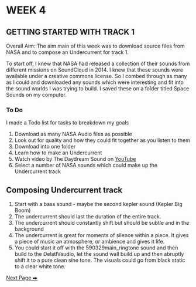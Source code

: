 # WEEK 4 
## GETTING STARTED WITH TRACK 1

Overall Aim: The aim main of this week was to download source files from NASA and to compose an Undercurrent for track 1. 

To start off, I knew that NASA had released a collection of their sounds from different missions on SoundCloud in 2014. I knew that these sounds were available under a creative commons license. So I combed through as many as I could and downloaded any sounds which were interesting and fit into the sound worlds I was trying to build. I saved these on a folder titled Space Sounds on my computer. 

### To Do 
I made a Todo list for tasks to breakdown my goals 

1. Download as many NASA Audio files as possible
2. Look out for quality and how they could fit together as you listen to them
3. Download into one folder
4. Learn how to make an Undercurrent 
5. Watch video by The Daydream Sound on [YouTube](https://www.youtube.com/watch?v=00Vz7ybWp_c&t=3s&ab_channel=TheDaydreamSound)
6. Select a number of NASA sounds which could make up the Undercurrent track

## Composing Undercurrent track 
1. Start with a bass sound - maybe the second kepler sound (Kepler Big Boom)
2.  The undercurrent should last the duration of the entire track. 
3. The undercurrent should constantly shift but should be subtle and in the background
4. The undercurrent is great for moments of silence within a piece. It gives a piece of music an atmosphere, or ambience and gives it life.
5. You could start it off with the 590329main_ringtone sound and then build to the DelatIVaudio, let the sound wall build up and then abruptly shift it to a pure clean sine tone. The visuals could go from black static to a clear white tone. 


  [Next Page ⮕](https://2504822k.github.io/mysonicartsdocumentation.io/Week5.html) 
